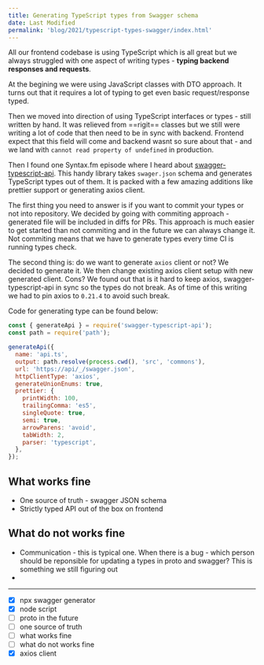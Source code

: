 ```yaml
---
title: Generating TypeScript types from Swagger schema
date: Last Modified
permalink: 'blog/2021/typescript-types-swagger/index.html'
---
```


All our frontend codebase is using TypeScript which is all great but we always struggled with one aspect of writing types - **typing backend responses and requests**. 

At the begining we were using JavaScript classes with DTO approach. It turns out that it requires a lot of typing to get even basic request/response typed.

Then we moved into direction of using TypeScript interfaces or types - still written by hand. It was relieved from ==rigit== classes but we still were writing a lot of code that then need to be in sync with backend. Frontend expect that this field will come and backend wasnt so sure about that - and we land with `cannot read property of undefined` in production.

Then I found one Syntax.fm episode where I heard about [swagger-typescript-api](https://github.com/acacode/swagger-typescript-api). This handy library takes `swager.json` schema and generates TypeScript types out of them. It is packed with a few amazing additions like prettier support or generating axios client.

The first thing you need to answer is if you want to commit your types or not into repository. We decided by going with commiting approach - generated file will be included in diffs for PRs. This approach is much easier to get started than not commiting and in the future we can always change it. Not commiting means that we have to generate types every time CI is running types check.

The second thing is: do we want to generate `axios` client or not? We decided to generate it. We then change existing axios client setup with new generated client. Cons? We found out that is it hard to keep axios, swagger-typescript-api in sync so the types do not break. As of time of this writing we had to pin axios to `0.21.4` to avoid such break.

Code for generating type can be found below:

```js
const { generateApi } = require('swagger-typescript-api');
const path = require('path');

generateApi({
  name: 'api.ts',
  output: path.resolve(process.cwd(), 'src', 'commons'),
  url: 'https://api/_/swagger.json',
  httpClientType: 'axios',
  generateUnionEnums: true,
  prettier: {
    printWidth: 100,
    trailingComma: 'es5',
    singleQuote: true,
    semi: true,
    arrowParens: 'avoid',
    tabWidth: 2,
    parser: 'typescript',
  },
});
```


## What works fine

* One source of truth - swagger JSON schema
* Strictly typed API out of the box on frontend

## What do not works fine
* Communication - this is typical one. When there is a bug - which person should be reponsible for updating a types in proto and swagger? This is something we still figuring out
* 
---

* [x] npx swagger generator
* [x] node script
* [ ] proto in the future
* [ ] one source of truth
* [ ] what works fine
* [ ] what do not works fine
* [x] axios client
